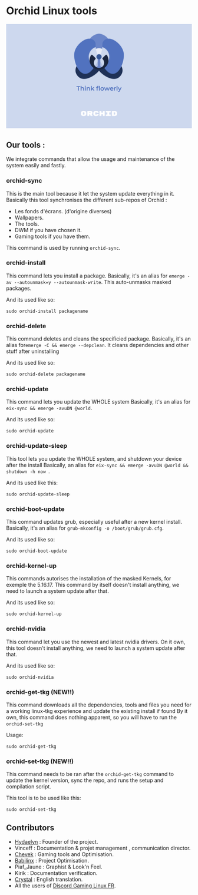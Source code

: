 # Orchid Linux tools


![Orchid Logo](img/Orchid-Think.png)

## Our tools :

We integrate commands that allow the usage and maintenance of the system easily and fastly.

### orchid-sync

This is the main tool because it let the system update everything in it.
Basically this tool synchronises the different sub-repos of Orchid :

- Les fonds d'écrans. (d'origine diverses)
- Wallpapers.
- The tools.
- DWM if you have chosen it.
- Gaming tools if you have them.

This command is used by running  `orchid-sync`.

### orchid-install

This command lets you install a package.
Basically, it's an alias for `emerge -av --autounmask=y --autounmask-write`.
This auto-unmasks masked packages.

And its used like so:
 ```
sudo orchid-install packagename
 ```

### orchid-delete

This command deletes and cleans the specificied package.
Basically, it's an alias for`emerge -C && emerge --depclean`.
It cleans dependencies and other stuff after uninstalling

And its used like so:
 ```
sudo orchid-delete packagename
 ```

### orchid-update

This command lets you update the WHOLE system
Basically, it's an alias for `eix-sync && emerge -avuDN @world`.

And its used like so:
 ```
sudo orchid-update
 ```
### orchid-update-sleep

This tool lets you update the WHOLE system, and shutdown your device after the install
Basically, an alias for `eix-sync && emerge -avuDN @world && shutdown -h now `.

And its used like this:
```
sudo orchid-update-sleep
```

### orchid-boot-update

This command updates grub, especially useful after a new kernel install.
Basically, it's an alias for `grub-mkconfig -o /boot/grub/grub.cfg`.

And its used like so:
 ```
sudo orchid-boot-update
 ```


### orchid-kernel-up

This commands autorises the installation of the masked Kernels, for exemple the 5.16.17.
This command by itself doesn't install anything, we need to launch a system update after that.

And its used like so:
 ```
sudo orchid-kernel-up
 ```

### orchid-nvidia

This command let you use the newest and latest nvidia drivers.
On it own, this tool doesn't install anything, we need to launch a system update after that.

And its used like so:
 ```
sudo orchid-nvidia
 ```
### orchid-get-tkg (NEW!!)

This command downloads all the dependencies, tools and files you need for a working linux-tkg experience and update the existing install if found 
By it own, this command does nothing apparent, so you will have to run the `orchid-set-tkg`

Usage:
```
sudo orchid-get-tkg
```

### orchid-set-tkg (NEW!!)
This command needs to be ran after the `orchid-get-tkg` command to update the kernel version, sync the repo, and runs the setup and compilation script.

This tool is to be used like this:
```
sudo orchid-set-tkg
```

## Contributors

- [Hydaelyn](https://github.com/wamuu-sudo) : Founder of the project.
- Vinceff : Documentation & projet management , communication director.
- [Chevek](https://github.com/chevek) : Gaming tools and Optimisation.
- [Babilinx](https://github.com/babilinx) : Project Optimisation.
- Piaf_Jaune : Graphist & Look'n Feel.
- Kirik : Documentation verification.
- [Crystal](https://archenagechan.github.io) : English translation.
- All the users of  [Discord Gaming Linux FR](https://discord.gg/KAzznM4Fnb).
